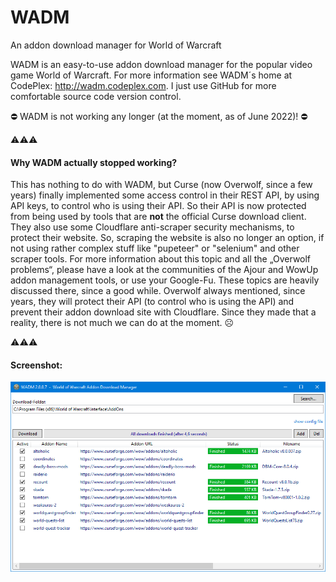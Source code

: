 # WADM
An addon download manager for World of Warcraft

WADM is an easy-to-use addon download manager for the popular video game World of Warcraft. For more information see WADM´s home at CodePlex: http://wadm.codeplex.com. I just use GitHub for more comfortable source code version control.

⛔ WADM is not working any longer (at the moment, as of June 2022)! ⛔

⚠️⚠️⚠️

####  Why WADM actually stopped working?
This has nothing to do with WADM, but Curse (now Overwolf, since a few years) finally implemented some access control in their REST API, by using API keys, to control who is using their API. So their API is now protected from being used by tools that are __not__ the official Curse download client. They also use some Cloudflare anti-scraper security mechanisms, to protect their website. So, scraping the website is also no longer an option, if not using rather complex stuff like "pupeteer" or "selenium" and other scraper tools. For more information about this topic and all the „Overwolf problems“, please have a look at the communities of the Ajour and WowUp addon management tools, or use your Google-Fu. These topics are heavily discussed there, since a good while. Overwolf always mentioned, since years, they will protect their API (to control who is using the API) and prevent their addon download site with Cloudflare. Since they made that a reality, there is not much we can do at the moment. ☹️

⚠️⚠️⚠️

#### Screenshot:
![alt text](https://github.com/MBODM/WADM/blob/master/SCREENSHOT.png)
